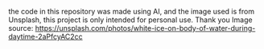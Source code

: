 the code in this repository was made using AI, and the image used is from Unsplash, this project is only intended for personal use.
Thank you
Image source: https://unsplash.com/photos/white-ice-on-body-of-water-during-daytime-2aPfcyAC2cc

